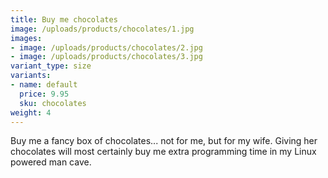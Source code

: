 ```yaml
---
title: Buy me chocolates
image: /uploads/products/chocolates/1.jpg
images:
- image: /uploads/products/chocolates/2.jpg
- image: /uploads/products/chocolates/3.jpg
variant_type: size
variants:
- name: default
  price: 9.95
  sku: chocolates
weight: 4
---
```

Buy me a fancy box of chocolates... not for me, but for my wife. Giving her chocolates will most certainly buy me extra programming time in my Linux powered man cave.
